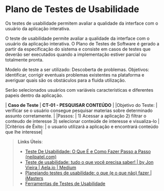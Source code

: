 # Plano de Testes de Usabilidade

Os testes de usabilidade permitem avaliar a qualidade da interface com o usuário da aplicação interativa.

O teste de usabilidade permite avaliar a qualidade da interface com o usuário da aplicação interativa. O Plano de Testes de Software é gerado a partir da especificação do sistema e consiste em casos de testes que deverão ser executados quando a implementação estiver parcial ou totalmente pronta.

Modelo de teste a ser utilizado: Descoberta de problemas. Objetivos: identificar, corrigir eventuais problemas existentes na plataforma e averiguar quais são os obstáculos para a fluida utilização.

Serão selecionados usuários com variáveis características e diferentes papeis dentro da aplicação.

|  **Caso de Teste**  |  **CT-01  - PESQUISAR CONTEÚDO**  |
|Objetivo do Teste:  | verificar se o usuário consegue pesquisar materias sobre determinado assunto corretamente.  | 
|Passos:  | 1) Acessar a aplicação 2) filtrar o conteudo de interesse 3) selecionar conteúde de interesse e visualiza-lo |
|Critérios de Êxito:  | o usuario utilizará a aplicação e encontrará conteúdo que lhe interesse|























> **Links Úteis**:
> - [Teste De Usabilidade: O Que É e Como Fazer Passo a Passo (neilpatel.com)](https://neilpatel.com/br/blog/teste-de-usabilidade/)
> - [Teste de usabilidade: tudo o que você precisa saber! | by Jon Vieira | Aela.io | Medium](https://medium.com/aela/teste-de-usabilidade-o-que-voc%C3%AA-precisa-saber-39a36343d9a6/)
> - [Planejando testes de usabilidade: o que (e o que não) fazer | iMasters](https://imasters.com.br/design-ux/planejando-testes-de-usabilidade-o-que-e-o-que-nao-fazer/)
> - [Ferramentas de Testes de Usabilidade](https://www.usability.gov/how-to-and-tools/resources/templates.html)
